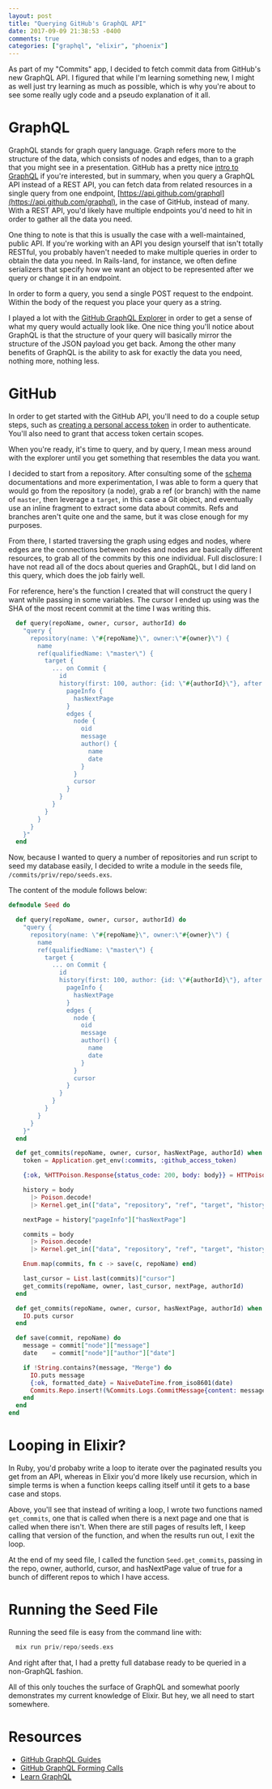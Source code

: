 ```yaml
---
layout: post
title: "Querying GitHub's GraphQL API"
date: 2017-09-09 21:38:53 -0400 
comments: true
categories: ["graphql", "elixir", "phoenix"]
---
```


As part of my "Commits" app, I decided to fetch commit data from GitHub's
new GraphQL API. I figured that while I'm learning something new, I might as
well just try learning as much as possible, which is why you're about to see
some really ugly code and a pseudo explanation of it all.

# GraphQL

GraphQL stands for graph query language. Graph refers more to the structure
of the data, which consists of nodes and edges, than to a graph that you
might see in a presentation. GitHub has a pretty nice [intro to
GraphQL](https://developer.github.com/v4/guides/intro-to-graphql/) if you're
interested, but in summary, when you query a GraphQL API instead of a REST API,
you can fetch data from related resources in a single query from one
endpoint, [https://api.github.com/graphql](https://api.github.com/graphql),
in the case of GitHub, instead of many. With a REST API, you'd likely have multiple endpoints
you'd need to hit in order to gather all the data you need. 

One thing to note is that this is usually the case with a well-maintained,
public API. If you're working with an API you design yourself that isn't totally
RESTful, you probably haven't needed to make multiple queries in order
to obtain the data you need. In Rails-land, for instance, we often define
serializers that specify how we want an object to be represented after we
query or change it in an endpoint.

In order to form a query, you send a single POST request to the endpoint.
Within the body of the request you place your query as a string. 

I played a lot with the [GitHub GraphQL Explorer](https://developer.github.com/v4/explorer/) in order to get a sense of what my query would actually look like. One nice thing you'll notice about GraphQL is that the structure of your query will basically mirror the structure of the JSON payload you get back. Among the other many benefits of GraphQL is the ability to ask for exactly the data you need, nothing more, nothing less.


# GitHub
In order to get started with the GitHub API, you'll need to do a couple
setup steps, such as [creating a personal access token](https://help.github.com/articles/creating-a-personal-access-token-for-the-command-line/) in order to authenticate. You'll also need to grant that access token certain scopes.

When you're ready, it's time to query, and by query, I mean mess around with
the explorer until you get something that resembles the data you want.

I decided to start from a repository. After consulting some of the
[schema](https://developer.github.com/v4/reference/object/repository/)
documentations and more experimentation, I was able to form a query that
would go from the repository (a node), grab a ref (or branch) with the name of `master`,
then leverage a `target`, in this case a Git object, and eventually use an
inline fragment to extract some data about commits. Refs and branches aren't
quite one and the same, but it was close enough for my purposes.


From there, I started
traversing the graph using edges and nodes, where edges are the connections
between nodes and nodes are basically different resources, to grab all of
the commits by this one individual. Full disclosure: I have not read all of
the docs about queries and GraphQL, but I did land on this query, which does
the job fairly well.

For reference, here's the function I created that will construct the query I
want while passing in some variables. The cursor I ended up using was the
SHA of the most recent commit at the time I was writing this.

```elixir
  def query(repoName, owner, cursor, authorId) do
    "query {
      repository(name: \"#{repoName}\", owner:\"#{owner}\") {
        name
        ref(qualifiedName: \"master\") {
          target {
            ... on Commit {
              id
              history(first: 100, author: {id: \"#{authorId}\"}, after: \"#{cursor}\") {
                pageInfo {
                  hasNextPage
                }
                edges {
                  node {
                    oid
                    message
                    author() {
                      name
                      date
                    }
                  }
                  cursor
                }
              }
            }
          }
        }
      }
    }"
  end

```

Now, because I wanted to query a number of repositories and run script to
seed my database easily, I decided to write a module in the seeds file,
`/commits/priv/repo/seeds.exs`.

The content of the module follows below:

```elixir
defmodule Seed do

  def query(repoName, owner, cursor, authorId) do
    "query {
      repository(name: \"#{repoName}\", owner:\"#{owner}\") {
        name
        ref(qualifiedName: \"master\") {
          target {
            ... on Commit {
              id
              history(first: 100, author: {id: \"#{authorId}\"}, after: \"#{cursor}\") {
                pageInfo {
                  hasNextPage
                }
                edges {
                  node {
                    oid
                    message
                    author() {
                      name
                      date
                    }
                  }
                  cursor
                }
              }
            }
          }
        }
      }
    }"
  end

  def get_commits(repoName, owner, cursor, hasNextPage, authorId) when hasNextPage == true do
    token = Application.get_env(:commits, :github_access_token)

    {:ok, %HTTPoison.Response{status_code: 200, body: body}} = HTTPoison.post("https://api.github.com/graphql", Poison.encode!(%{"query" => query(repoName, owner, cursor, authorId)}), [{"Authorization", "bearer #{token}"}, {"Content-Type", "application/json"}])

    history = body
      |> Poison.decode!
      |> Kernel.get_in(["data", "repository", "ref", "target", "history"])

    nextPage = history["pageInfo"]["hasNextPage"]

    commits = body
      |> Poison.decode!
      |> Kernel.get_in(["data", "repository", "ref", "target", "history", "edges"])

    Enum.map(commits, fn c -> save(c, repoName) end)

    last_cursor = List.last(commits)["cursor"]
    get_commits(repoName, owner, last_cursor, nextPage, authorId)
  end

  def get_commits(repoName, owner, cursor, hasNextPage, authorId) when hasNextPage == false do
    IO.puts cursor
  end

  def save(commit, repoName) do
    message = commit["node"]["message"]
    date    = commit["node"]["author"]["date"]

    if !String.contains?(message, "Merge") do
      IO.puts message
      {:ok, formatted_date} = NaiveDateTime.from_iso8601(date)
      Commits.Repo.insert!(%Commits.Logs.CommitMessage{content: message, committed_at: formatted_date, repo_name: repoName})
    end
  end
end

```

# Looping in Elixir?

In Ruby, you'd probaby write a loop to iterate over the paginated results
you get from an API, whereas in Elixir you'd more likely use recursion,
which in simple terms is when a function keeps calling itself until it gets
to a base case and stops.

Above, you'll see that instead of writing a loop, I wrote two functions
named `get_commits`, one that is called when there is a next page and one
that is called when there isn't. When there are still pages of results left,
I keep calling that version of the function, and when the results run out, I
exit the loop.

At the end of my seed file, I called the function `Seed.get_commits`,
passing in the repo, owner, authorId, cursor, and hasNextPage value of true
for a bunch of different repos to which I have access.


# Running the Seed File

Running the seed file is easy from the command line with:

```elixir
  mix run priv/repo/seeds.exs
```

And right after that, I had a pretty full database ready to be queried in a
non-GraphQL fashion.

All of this only touches the surface of GraphQL and somewhat
poorly demonstrates my current knowledge of Elixir. But hey, we all need to
start somewhere.

# Resources
- [GitHub GraphQL Guides](https://developer.github.com/v4/guides/)
- [GitHub GraphQL Forming Calls](https://developer.github.com/v4/guides/forming-calls/#authenticating-with-graphql)
- [Learn GraphQL](http://graphql.org/learn/queries/)
